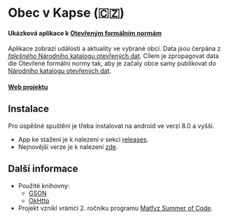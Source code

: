 # Obec v Kapse (:czech_republic:) 
#### Ukázková aplikace k [Otevřeným formálním normám](https://data.gov.cz/ofn/)
Aplikace zobrazí události a aktuality ve vybrané obci. Data jsou čerpána z [*falešného* Národního katalogu otevřených dat](https://oha03.mvcr.gov.cz/datové-sady). Cílem je zpropagovat data dle Otevřené formální normy tak, aby je začaly obce samy publikovat do [Národního katalogu otevřených dat](https://data.gov.cz/datov%C3%A9-sady).
#### [Web projektu](https://okulhavy.notion.site/Obec-v-kapse-430082b287ac427e8ffede4b11316174)

## Instalace
Pro úspěšné spuštění je třeba instalovat na android ve verzi 8.0 a vyšší.
- App ke stažení je k nalezení v sekci [releases](https://github.com/OndrejKulhavy/Obec-v-Kapse/releases). 
- Nejnovější verze je k nalezení [zde](https://github.com/OndrejKulhavy/Obec-v-Kapse/releases/latest).

## Další informace
* Použité knihovny:
   *  [GSON](https://github.com/google/gson)
   *  [OkHttp](https://square.github.io/okhttp/)
* Projekt vznikl vrámci 2. ročníku programu [Matfyz Summer of Code](https://d3s.mff.cuni.cz/msoc/).

